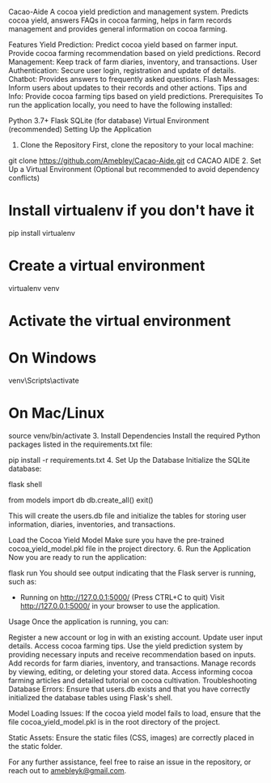 Cacao-Aide
A cocoa yield prediction and management system. Predicts cocoa yield, answers FAQs in cocoa farming, helps in farm records management and provides general information on cocoa farming.

Features
Yield Prediction: Predict cocoa yield based on farmer input. Provide cocoa farming recommendation based on yield predictions.
Record Management: Keep track of farm diaries, inventory, and transactions.
User Authentication: Secure user login, registration and update of details.
Chatbot: Provides answers to frequently asked questions.
Flash Messages: Inform users about updates to their records and other actions.
Tips and Info: Provide cocoa farming tips based on yield predictions.
Prerequisites
To run the application locally, you need to have the following installed:

Python 3.7+
Flask
SQLite (for database)
Virtual Environment (recommended)
Setting Up the Application
1. Clone the Repository
First, clone the repository to your local machine:

git clone https://github.com/Amebley/Cacao-Aide.git
cd CACAO AIDE
2. Set Up a Virtual Environment
(Optional but recommended to avoid dependency conflicts)

# Install virtualenv if you don't have it
pip install virtualenv

# Create a virtual environment
virtualenv venv

# Activate the virtual environment
# On Windows
venv\Scripts\activate
# On Mac/Linux
source venv/bin/activate
3. Install Dependencies
Install the required Python packages listed in the requirements.txt file:

pip install -r requirements.txt
4. Set Up the Database
Initialize the SQLite database:

flask shell

from models import db db.create_all() exit()

This will create the users.db file and initialize the tables for storing user information, diaries, inventories, and transactions.

Load the Cocoa Yield Model Make sure you have the pre-trained cocoa_yield_model.pkl file in the project directory.
6. Run the Application
Now you are ready to run the application:

flask run
You should see output indicating that the Flask server is running, such as:

 * Running on http://127.0.0.1:5000/ (Press CTRL+C to quit)
Visit http://127.0.0.1:5000/ in your browser to use the application.

Usage
Once the application is running, you can:

Register a new account or log in with an existing account.
Update user input details.
Access cocoa farming tips.
Use the yield prediction system by providing necessary inputs and receive recommendation based on inputs.
Add records for farm diaries, inventory, and transactions.
Manage records by viewing, editing, or deleting your stored data.
Access informing cocoa farming articles and detailed tutorial on cocoa cultivation.
Troubleshooting Database Errors: Ensure that users.db exists and that you have correctly initialized the database tables using Flask's shell.

Model Loading Issues: If the cocoa yield model fails to load, ensure that the file cocoa_yield_model.pkl is in the root directory of the project.

Static Assets: Ensure the static files (CSS, images) are correctly placed in the static folder.

For any further assistance, feel free to raise an issue in the repository, or reach out to amebleyk@gmail.com.
